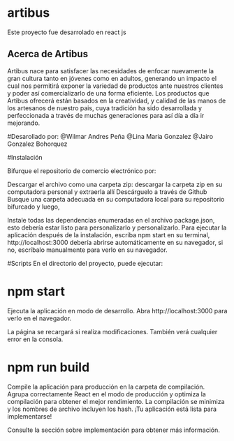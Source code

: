 # artibus


Este proyecto fue desarrolado en react js

## Acerca de Artibus

Artibus nace para satisfacer las necesidades de enfocar nuevamente la gran
cultura tanto en jóvenes como en adultos, generando un impacto el cual nos permitirá exponer la
variedad de productos ante nuestros clientes y poder así comercializarlo de una forma eficiente.
Los productos que Artibus ofrecerá están basados en la creatividad, y
calidad de las manos de los artesanos de nuestro pais, cuya tradición ha sido
desarrollada y perfeccionada a través de muchas generaciones para así día a día ir mejorando.

#Desarollado por:
@Wilmar Andres Peña
@Lina Maria Gonzalez
@Jairo Gonzalez Bohorquez

#Instalación

Bifurque el repositorio de comercio electrónico por:

Descargar el archivo como una carpeta zip: descargar la carpeta zip en su computadora personal y extraerla allí
Descárguelo a través de Github
Busque una carpeta adecuada en su computadora local para su repositorio bifurcado y luego,

Instale todas las dependencias enumeradas en el archivo package.json, esto debería estar listo para personalizarlo y personalizarlo.
Para ejecutar la aplicación después de la instalación, escriba npm start en su terminal, http://localhost:3000 debería abrirse automáticamente en su navegador, si no, escríbalo manualmente para verlo en su navegador.

#Scripts
En el directorio del proyecto, puede ejecutar:

# npm start

Ejecuta la aplicación en modo de desarrollo.
Abra http://localhost:3000 para verlo en el navegador.

La página se recargará si realiza modificaciones.
También verá cualquier error en la consola.

# npm run build

Compile la aplicación para producción en la carpeta de compilación.
Agrupa correctamente React en el modo de producción y optimiza la compilación para obtener el mejor rendimiento.
La compilación se minimiza y los nombres de archivo incluyen los hash.
¡Tu aplicación está lista para implementarse!

Consulte la sección sobre implementación para obtener más información.
